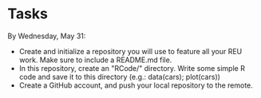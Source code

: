 # Tasks 

By Wednesday, May 31:

<ul> 
 <li> Create and initialize a repository you will use to feature all your REU work.  Make sure to include a README.md file.
 <li> In this repository, create an "RCode/" directory.  Write some simple R code and save it to this directory (e.g.: data(cars); plot(cars))
 <li> Create a GitHub account, and push your local repository to the remote.  
</ul>
